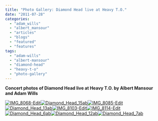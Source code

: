 ```yaml
---
title: "Photo Gallery: Diamond Head live at Heavy T.O."
date: "2011-07-28"
categories: 
  - "adam_wills"
  - "albert_mansour"
  - "articles"
  - "blogs"
  - "featured"
  - "features"
tags: 
  - "adam-wills"
  - "albert-mansour"
  - "diamond-head"
  - "heavy-t-o"
  - "photo-gallery"
---
```


**Concert photos of Diamond Head live at Heavy T.O. by Albert Mansour and Adam Wills**

[![](http://www.hellbound.ca/wp-content/uploads/2011/07/IMG_8068-Edit-182x182.jpg "IMG_8068-Edit")](http://www.hellbound.ca/wp-content/uploads/2011/07/IMG_8068-Edit.jpg)[![](http://www.hellbound.ca/wp-content/uploads/2011/07/Diamond_Head_15ab-182x182.jpg "Diamond_Head_15ab")](http://www.hellbound.ca/wp-content/uploads/2011/07/Diamond_Head_15ab.jpg)[![](http://www.hellbound.ca/wp-content/uploads/2011/07/IMG_8085-Edit-182x182.jpg "IMG_8085-Edit")](http://www.hellbound.ca/wp-content/uploads/2011/07/IMG_8085-Edit.jpg)[![](http://www.hellbound.ca/wp-content/uploads/2011/07/Diamond_Head_13ab-182x182.jpg "Diamond_Head_13ab")](http://www.hellbound.ca/wp-content/uploads/2011/07/Diamond_Head_13ab.jpg)[![](http://www.hellbound.ca/wp-content/uploads/2011/07/IMG_8103-Edit-182x182.jpg "IMG_8103-Edit")](http://www.hellbound.ca/wp-content/uploads/2011/07/IMG_8103-Edit.jpg)[![](http://www.hellbound.ca/wp-content/uploads/2011/07/IMG_8114-Edit-182x182.jpg "IMG_8114-Edit")](http://www.hellbound.ca/wp-content/uploads/2011/07/IMG_8114-Edit.jpg)[![](http://www.hellbound.ca/wp-content/uploads/2011/07/Diamond_Head_6ab-182x182.jpg "Diamond_Head_6ab")](http://www.hellbound.ca/wp-content/uploads/2011/07/Diamond_Head_6ab.jpg)[![](http://www.hellbound.ca/wp-content/uploads/2011/07/Diamond_Head_12ab-182x182.jpg "Diamond_Head_12ab")](http://www.hellbound.ca/wp-content/uploads/2011/07/Diamond_Head_12ab.jpg)[![](http://www.hellbound.ca/wp-content/uploads/2011/07/Diamond_Head_7ab-182x182.jpg "Diamond_Head_7ab")](http://www.hellbound.ca/wp-content/uploads/2011/07/Diamond_Head_7ab.jpg)
